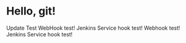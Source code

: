 # Hello, git!
Update Test
WebHook test!
Jenkins Service hook test!
Webhook test!
Jenkins Service hook test!
